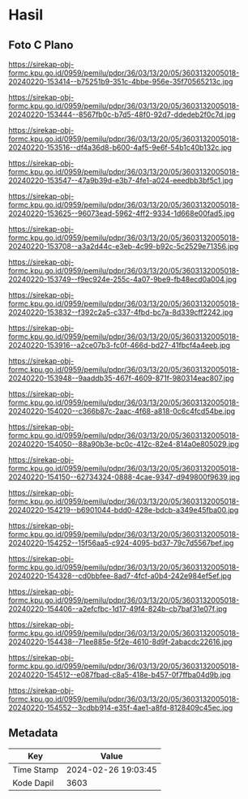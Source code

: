 # Hasil

## Foto C Plano

https://sirekap-obj-formc.kpu.go.id/0959/pemilu/pdpr/36/03/13/20/05/3603132005018-20240220-153414--b75251b9-351c-4bbe-956e-35f70565213c.jpg

https://sirekap-obj-formc.kpu.go.id/0959/pemilu/pdpr/36/03/13/20/05/3603132005018-20240220-153444--8567fb0c-b7d5-48f0-92d7-ddedeb2f0c7d.jpg

https://sirekap-obj-formc.kpu.go.id/0959/pemilu/pdpr/36/03/13/20/05/3603132005018-20240220-153516--df4a36d8-b600-4af5-9e6f-54b1c40b132c.jpg

https://sirekap-obj-formc.kpu.go.id/0959/pemilu/pdpr/36/03/13/20/05/3603132005018-20240220-153547--47a9b39d-e3b7-4fe1-a024-eeedbb3bf5c1.jpg

https://sirekap-obj-formc.kpu.go.id/0959/pemilu/pdpr/36/03/13/20/05/3603132005018-20240220-153625--96073ead-5962-4ff2-9334-1d668e00fad5.jpg

https://sirekap-obj-formc.kpu.go.id/0959/pemilu/pdpr/36/03/13/20/05/3603132005018-20240220-153708--a3a2d44c-e3eb-4c99-b92c-5c2529e71356.jpg

https://sirekap-obj-formc.kpu.go.id/0959/pemilu/pdpr/36/03/13/20/05/3603132005018-20240220-153749--f9ec924e-255c-4a07-9be9-fb48ecd0a004.jpg

https://sirekap-obj-formc.kpu.go.id/0959/pemilu/pdpr/36/03/13/20/05/3603132005018-20240220-153832--f392c2a5-c337-4fbd-bc7a-8d339cff2242.jpg

https://sirekap-obj-formc.kpu.go.id/0959/pemilu/pdpr/36/03/13/20/05/3603132005018-20240220-153916--a2ce07b3-fc0f-466d-bd27-41fbcf4a4eeb.jpg

https://sirekap-obj-formc.kpu.go.id/0959/pemilu/pdpr/36/03/13/20/05/3603132005018-20240220-153948--9aaddb35-467f-4609-871f-980314eac807.jpg

https://sirekap-obj-formc.kpu.go.id/0959/pemilu/pdpr/36/03/13/20/05/3603132005018-20240220-154020--c366b87c-2aac-4f68-a818-0c6c4fcd54be.jpg

https://sirekap-obj-formc.kpu.go.id/0959/pemilu/pdpr/36/03/13/20/05/3603132005018-20240220-154050--88a90b3e-bc0c-412c-82e4-814a0e805029.jpg

https://sirekap-obj-formc.kpu.go.id/0959/pemilu/pdpr/36/03/13/20/05/3603132005018-20240220-154150--62734324-0888-4cae-9347-d949800f9639.jpg

https://sirekap-obj-formc.kpu.go.id/0959/pemilu/pdpr/36/03/13/20/05/3603132005018-20240220-154219--b6901044-bdd0-428e-bdcb-a349e45fba00.jpg

https://sirekap-obj-formc.kpu.go.id/0959/pemilu/pdpr/36/03/13/20/05/3603132005018-20240220-154252--15f56aa5-c924-4095-bd37-79c7d5567bef.jpg

https://sirekap-obj-formc.kpu.go.id/0959/pemilu/pdpr/36/03/13/20/05/3603132005018-20240220-154328--cd0bbfee-8ad7-4fcf-a0b4-242e984ef5ef.jpg

https://sirekap-obj-formc.kpu.go.id/0959/pemilu/pdpr/36/03/13/20/05/3603132005018-20240220-154406--a2efcfbc-1d17-49f4-824b-cb7baf31e07f.jpg

https://sirekap-obj-formc.kpu.go.id/0959/pemilu/pdpr/36/03/13/20/05/3603132005018-20240220-154438--71ee885e-5f2e-4610-8d9f-2abacdc22616.jpg

https://sirekap-obj-formc.kpu.go.id/0959/pemilu/pdpr/36/03/13/20/05/3603132005018-20240220-154512--e087fbad-c8a5-418e-b457-0f7ffba04d9b.jpg

https://sirekap-obj-formc.kpu.go.id/0959/pemilu/pdpr/36/03/13/20/05/3603132005018-20240220-154552--3cdbb914-e35f-4ae1-a8fd-8128409c45ec.jpg


## Metadata

| Key        | Value               |
| ---------- | ------------------- |
| Time Stamp | 2024-02-26 19:03:45 |
| Kode Dapil | 3603                |



